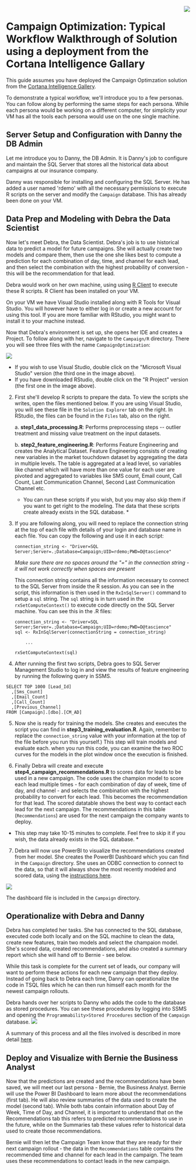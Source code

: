 <img src="../Images/management.png" align="right">
<h1>Campaign Optimization:
Typical Workflow Walkthrough of Solution using a deployment from the Cortana Intelligence Gallary</h1>

This guide assumes you have deployed the Campaign Optimzation solution from the [Cortana Intelligence Gallery](https://gallery.cortanaintelligence.com/Solution/e992f8c1b29f4df897301d11796f9e7c).

To demonstrate a typical workflow, we'll introduce you to a few personas.  You can follow along by performing the same steps for each persona.  While each persona would be working on a different computer, for simplicity your VM has all the tools each persona would use on the one single machine.

## Server Setup and Configuration with Danny the DB Admin

Let me introduce you to  Danny, the DB Admin. It is Danny's job to configure and maintain the SQL Server that stores all the historical data about campaigns at our insurance company.  

Danny was responsible for installing and configuring the SQL Server.  He has added a user named 'rdemo' with all the necessary permissions to execute R scripts on the server and modify the `Campaign` database.  This has already been done on your VM.

## Data Prep and Modeling with Debra the Data Scientist

Now let's meet Debra, the Data Scientist. Debra's job is to use historical data to predict a model for future campaigns. She will actually create two models and compare them, then use the one she likes best to compute a prediction for each combination of day, time, and channel for each lead, and then select the combination with the highest probability of conversion - this will be the recommendation for that lead.  

Debra would work on her own machine, using  using  [R Client](https://msdn.microsoft.com/en-us/microsoft-r/install-r-client-windows) to execute these R scripts. R Client has been installed on your VM.

On your VM we have Visual Studio installed along with R Tools for Visual Studio.  You will however have to either log in or create a new account for using this tool.  If you are more familiar with RStudio, you might want to install it to your machine instead.


Now that Debra's environment is set up, she  opens her IDE and creates a Project.  To follow along with her, navigate to the `Campaign/R` directory.  There you will see three files with the name `CampaignOptimization`:

<img src="../Images/project.png">


* If you wish to use Visual Studio, double click on the "Microsoft Visual Studio" version (the third one in the image above).
* If you have downloaded RStudio, double click on the "R Project" version (the first one in the image above).


2.  First she'll develop R scripts to prepare the data.  To view the scripts she writes, open the files mentioned below.  If you are using Visual Studio, you will see these file in the `Solution Explorer` tab on the right.  In RStudio, the files can be found in the `Files` tab, also on the right.



    a.	**step1_data_processing.R**:  Performs preprocessing steps -- outlier treatment and missing value treatment on the input datasets. 

    b.	**step2_feature_engineering.R**:  Performs Feature Engineering and creates the Analytical Dataset.   Feature Engineering consists of creating new variables in the market touchdown dataset by aggregating the data in multiple levels.  The table is aggregated at a lead level, so variables like channel which will have more than one value for each user are pivoted and aggregated to variables like SMS count, Email count, Call Count, Last Communication Channel, Second Last Communication Channel etc.
    
    * You can run these scripts if you wish, but you may also skip them if you want to get right to the modeling.  The data that these scripts create already exists in the SQL database. * 

3.  If you are following along, you will need to replace the connection string at the top of each file with details of your login and database name in each file.  You can copy the following and use it in each script:
   
    ```
    connection_string <- "Driver=SQL Server;Server=.;Database=Campaign;UID=rdemo;PWD=D@tascience"
    ```

    *Make sure there are no spaces around the "=" in the connection string - it will not work correctly when spaces are present*

    This connection string contains all the information necessary to connect to the SQL Server from inside the R session. As you can see in the script, this information is then used in the `RxInSqlServer()` command to setup a `sql` string.  The `sql` string is in turn used in the `rxSetComputeContext()` to execute code directly on the SQL Server machine.  You can see this in the .R files:

    ```
    connection_string <- "Driver=SQL Server;Server=.;Database=Campaign;UID=rdemo;PWD=D@tascience"
    sql <- RxInSqlServer(connectionString = connection_string)

        ...

    rxSetComputeContext(sql)
    ```

    
 4.  After running the first two scripts, Debra goes to SQL Server Management Studio to log in and view the results of feature engineering by running the following query in SSMS.

  ```
  SELECT TOP 1000 [Lead_Id]
    ,[Sms_Count]
    ,[Email_Count]
    ,[Call_Count]
    ,[Previous_Channel]
  FROM [Campaign].[dbo].[CM_AD]
  ```

5.  Now she is ready for training the models.  She creates and executes the script you can find in **step3_training_evaluation.R**. Again, remember to replace the `connection_string` value with your information at the top of the file before you run this yourself.)  This step will train models and evaluate each.  when you run this code, you can examine the two ROC curves for the models in the plot window once the execution is finished.

6.  Finally Debra will create and execute **step4_campaign_recommendations.R** to scores data for leads to be used in a new campaign. The code uses the champion model to score each lead multiple times - for each combination of day of week, time of day, and channel - and selects the combination with the highest probability to convert for each lead.  This becomes the recommendation for that lead.  The scored datatable shows the best way to contact each lead for the next campaign. The recommendations in this table (`Recommendations`) are used for the next campaign the company wants to deploy.

  * This step may take 10-15 minutes to complete.  Feel free to skip it if you wish, the data already exists in the SQL database. *

7.  Debra will now use PowerBI to visualize the recommendations created from her model.  She creates the PowerBI Dashboard which you can find in the `Campaign` directory.  She uses an ODBC connection to connect to the data, so that it will always show the most recently modeled and scored data, using the [instructions here](Visualize_Results.md).

<img src="../Images/visualize.png">

The dashboard file is included in the `Campaign` directory.


## Operationalize with Debra and Danny

Debra has completed her tasks.  She has connected to the SQL database, executed code both locally and on the SQL machine to clean the data, create new features, train two models and select the champaion model. She's scored data, created recommendations, and also created a summary report which she will hand off to Bernie - see below.

While this task is complete for the current set of leads, our company will want to perform these actions for each new campaign that they deploy.  Instead of going back to Debra each time, Danny can operationalize the code in TSQL files which he can then run himself each month for the newest campaign rollouts.

Debra hands over her scripts to Danny who adds the code to the database as stored procedures.  You can see these procedures by logging into SSMS and opening the `Programmability>Stored Procedures` section of the `Campaign` database.
<img src="../Images/storedproc.png">

A summary of this process and all the files involved is described in more detail [here](../data-scientist.md).


## Deploy and Visualize with Bernie the Business Analyst 

Now that the predictions are created and the recommendations have been saved, we will meet our last persona - Bernie, the Business Analyst. Bernie will use the Power BI Dashboard to learn more about the recommendations (first tab). He will also review summaries of the data used to create the model (second tab).  While both tabs contain information about Day of Week, Time of Day, and Channel, it is important to understand that on the Recommendations tab this refers to predicted recommendations to use in the future, while on the Summaries tab these values refer to historical data used to create those recommendations.  

Bernie will then let the Campaign Team know that they are ready for their next campaign rollout - the data in the `Recommendations` table contains the recommended time and channel for each lead in the campaign.  The team uses these recommendations to contact leads in the new campaign.
